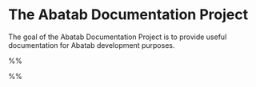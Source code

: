 # The Abatab Documentation Project

  

The goal of the Abatab Documentation Project is to provide useful documentation for Abatab development purposes.

  

%%
<!--
## Development documentation

  

* [Adding New Settings](dev/docproj_Adding-New-Settings.md)

* [Development Notes](dev/docproj_Development-Notes.md)

* [Directory Structure](dev/docproj_Directory-Structure.md)

* [Logging](dev/docproj_Logging.md)

* [Script Parameters](dev/docproj_Script-Parameters.md)

* [Source-CodeComments](dev/docproj_Source-Code-Comments.md)

* [Testing Procedures](dev/docproj_Testing-Procedures.md)

* [The Debuggler](dev/docproj_The-=Debuggler.md)

  

## Source code documentation

  

* [Abatab](./src/docproj_Abatab.md)

  

### Core functionality

  

* [Abatab.Core.Catalog](./src/core/docproj_Abatab.Core.Catalog.md)

* [Abatab.Core.DataExport](./src/core/docproj_Abatab.Core.DataExport.md)

* [Abatab.Core.Framework](./src/core/docproj_Abatab.Core.Framework.md)

* [Abatab.Core.Logger](./src/core/docproj_Abatab.Core.Logger.md)

* [Abatab.Core.Messaging](./src/core/docproj_Abatab.Core.Messaging.md)

* [Abatab.Core.Session](./src/core/docproj_Abatab.Core.Session.md)

* [Abatab.Core.Utilities](./src/core/docproj_Abatab.Core.Utilities.md)

  

### Module functionality

  

* [Abatab.Module.ProgressNote](./src/module/docproj_Abatab.Module.ProgressNote.md)

* [Abatab.Module.Prototype](./src/module/docproj_Abatab.Module.Prototype.md)

* [Abatab.Module.QuickMedicationOrder](./src/module/docproj_Abatab.Module.QuickMedicationOrder.md)

* [Abatab.Module.Testing](./src/module/docproj_Abatab.Module.Testing.md)

  

### Development sandbox functionality

  

* [Abatab.Sandbox](./src/sandbox/docproj_Abatab.Sandbox.md)

  
-->
%%